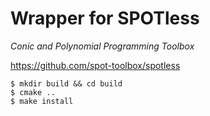 Wrapper for SPOTless
====================

*Conic and Polynomial Programming Toolbox*

<https://github.com/spot-toolbox/spotless>

```
$ mkdir build && cd build
$ cmake ..
$ make install
```
